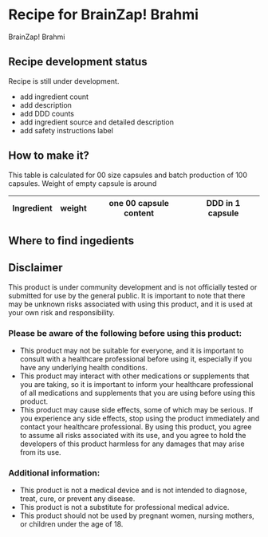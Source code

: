 # Recipe for BrainZap! Brahmi

BrainZap! Brahmi

## Recipe development status

Recipe is still under development.
- add ingredient count
- add description
- add DDD counts
- add ingredient source and detailed description
- add safety instructions label 

## How to make it?

This table is calculated for 00 size capsules and batch production of 100 capsules.
Weight of empty capsule is around 

| Ingredient | weight | one 00 capsule content | DDD in 1 capsule |
|---|---|---|---|


## Where to find ingedients



## Disclaimer

This product is under community development and is not officially tested or submitted for use by the general public. It is important to note that there may be unknown risks associated with using this product, and it is used at your own risk and responsibility.

### Please be aware of the following before using this product:

- This product may not be suitable for everyone, and it is important to consult with a healthcare professional before using it, especially if you have any underlying health conditions.
- This product may interact with other medications or supplements that you are taking, so it is important to inform your healthcare professional of all medications and supplements that you are using before using this product.
- This product may cause side effects, some of which may be serious. If you experience any side effects, stop using the product immediately and contact your healthcare professional.
By using this product, you agree to assume all risks associated with its use, and you agree to hold the developers of this product harmless for any damages that may arise from its use.

### Additional information:

- This product is not a medical device and is not intended to diagnose, treat, cure, or prevent any disease.
- This product is not a substitute for professional medical advice.
- This product should not be used by pregnant women, nursing mothers, or children under the age of 18.